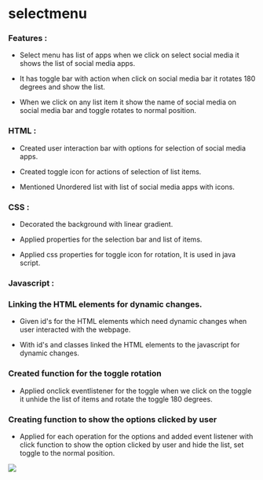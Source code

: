# selectmenu
 
### Features :

* Select menu has list of apps when we click on select social media it shows the list of social media apps.

* It has toggle bar with action when click on social media bar it rotates 180 degrees and show the list.

* When we click on any list item it show the name of social media on social media bar and toggle rotates to normal position.

### HTML :

* Created user interaction bar with options for selection of social media apps.

* Created toggle icon for actions of selection of list items.

* Mentioned Unordered list with list of social media apps with icons.

### CSS :

* Decorated the background with linear gradient.

* Applied properties for the selection bar and list of items.

* Applied css properties for toggle icon for rotation, It is used in java script.

### Javascript :

### Linking the HTML elements for dynamic changes.

* Given id's for the HTML elements which need dynamic changes when user interacted with the webpage.

* With id's and classes linked the HTML elements to the javascript for dynamic changes.

### Created function for the toggle rotation 

* Applied onclick eventlistener for the toggle when we click on the toggle it unhide the list of items and rotate the toggle 180 degrees.

### Creating function to show the options clicked by user 

* Applied for each operation for the options and added event listener with click function to show the option clicked by user and hide the list, set toggle to the normal position. 

<img src="selectmenu.png">


